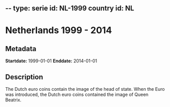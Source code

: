 --
type: serie
id: NL-1999
country id: NL
--

# Netherlands 1999 - 2014

## Metadata

**Startdate:** 1999-01-01
**Enddate:** 2014-01-01

## Description

The Dutch euro coins contain the image of the head of state. When the Euro was introduced, the Dutch euro coins contained the image of Queen Beatrix.

